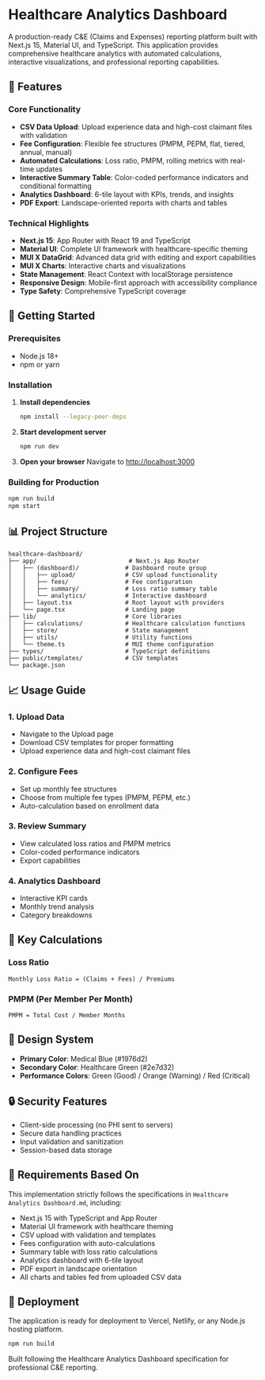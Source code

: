 # Healthcare Analytics Dashboard

A production-ready C&E (Claims and Expenses) reporting platform built with Next.js 15, Material UI, and TypeScript. This application provides comprehensive healthcare analytics with automated calculations, interactive visualizations, and professional reporting capabilities.

## 🏥 Features

### Core Functionality
- **CSV Data Upload**: Upload experience data and high-cost claimant files with validation
- **Fee Configuration**: Flexible fee structures (PMPM, PEPM, flat, tiered, annual, manual)
- **Automated Calculations**: Loss ratio, PMPM, rolling metrics with real-time updates
- **Interactive Summary Table**: Color-coded performance indicators and conditional formatting
- **Analytics Dashboard**: 6-tile layout with KPIs, trends, and insights
- **PDF Export**: Landscape-oriented reports with charts and tables

### Technical Highlights
- **Next.js 15**: App Router with React 19 and TypeScript
- **Material UI**: Complete UI framework with healthcare-specific theming
- **MUI X DataGrid**: Advanced data grid with editing and export capabilities
- **MUI X Charts**: Interactive charts and visualizations
- **State Management**: React Context with localStorage persistence
- **Responsive Design**: Mobile-first approach with accessibility compliance
- **Type Safety**: Comprehensive TypeScript coverage

## 🚀 Getting Started

### Prerequisites
- Node.js 18+ 
- npm or yarn

### Installation

1. **Install dependencies**
   ```bash
   npm install --legacy-peer-deps
   ```

2. **Start development server**
   ```bash
   npm run dev
   ```

3. **Open your browser**
   Navigate to [http://localhost:3000](http://localhost:3000)

### Building for Production
```bash
npm run build
npm start
```

## 📊 Project Structure

```
healthcare-dashboard/
├── app/                          # Next.js App Router
│   ├── (dashboard)/             # Dashboard route group
│   │   ├── upload/              # CSV upload functionality
│   │   ├── fees/                # Fee configuration
│   │   ├── summary/             # Loss ratio summary table
│   │   └── analytics/           # Interactive dashboard
│   ├── layout.tsx               # Root layout with providers
│   └── page.tsx                 # Landing page
├── lib/                         # Core libraries
│   ├── calculations/            # Healthcare calculation functions
│   ├── store/                   # State management
│   ├── utils/                   # Utility functions
│   └── theme.ts                 # MUI theme configuration
├── types/                       # TypeScript definitions
├── public/templates/            # CSV templates
└── package.json
```

## 📈 Usage Guide

### 1. Upload Data
- Navigate to the Upload page
- Download CSV templates for proper formatting
- Upload experience data and high-cost claimant files

### 2. Configure Fees
- Set up monthly fee structures
- Choose from multiple fee types (PMPM, PEPM, etc.)
- Auto-calculation based on enrollment data

### 3. Review Summary
- View calculated loss ratios and PMPM metrics
- Color-coded performance indicators
- Export capabilities

### 4. Analytics Dashboard
- Interactive KPI cards
- Monthly trend analysis
- Category breakdowns

## 🧮 Key Calculations

### Loss Ratio
```
Monthly Loss Ratio = (Claims + Fees) / Premiums
```

### PMPM (Per Member Per Month)
```
PMPM = Total Cost / Member Months
```

## 🎨 Design System

- **Primary Color**: Medical Blue (#1976d2)
- **Secondary Color**: Healthcare Green (#2e7d32)
- **Performance Colors**: Green (Good) / Orange (Warning) / Red (Critical)

## 🔒 Security Features

- Client-side processing (no PHI sent to servers)
- Secure data handling practices
- Input validation and sanitization
- Session-based data storage

## 📄 Requirements Based On

This implementation strictly follows the specifications in `Healthcare Analytics Dashboard.md`, including:

- Next.js 15 with TypeScript and App Router
- Material UI framework with healthcare theming
- CSV upload with validation and templates
- Fees configuration with auto-calculations
- Summary table with loss ratio calculations
- Analytics dashboard with 6-tile layout
- PDF export in landscape orientation
- All charts and tables fed from uploaded CSV data

## 🚢 Deployment

The application is ready for deployment to Vercel, Netlify, or any Node.js hosting platform.

```bash
npm run build
```

Built following the Healthcare Analytics Dashboard specification for professional C&E reporting.
